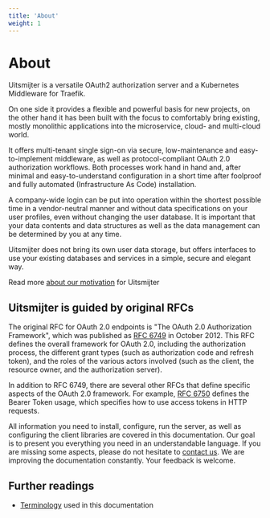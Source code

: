 ```yaml
---
title: 'About'
weight: 1
---
```


# About

Uitsmijter is a versatile OAuth2 authorization server and a Kubernetes Middleware for Traefik.

On one side it provides a flexible and powerful basis for new projects, on the other hand it has been built with the
focus to comfortably bring existing, mostly monolithic applications into the microservice, cloud- and multi-cloud world.

It offers multi-tenant single sign-on via secure, low-maintenance and easy-to-implement middleware, as well as
protocol-compliant OAuth 2.0 authorization workflows. Both processes work hand in hand and, after minimal and
easy-to-understand configuration in a short time after foolproof and fully automated (Infrastructure As Code)
installation.

A company-wide login can be put into operation within the shortest possible time in a vendor-neutral manner and without
data specifications on your user profiles, even without changing the user database. It is important that your data
contents and data structures as well as the data management can be determined by you at any time.

Uitsmijter does not bring its own user data storage, but offers interfaces to use your
existing databases and services in a simple, secure and elegant way.

Read more [about our motivation](/general/motivation) for Uitsmijter

## Uitsmijter is guided by original RFCs

The original RFC for OAuth 2.0 endpoints is "The OAuth 2.0 Authorization Framework", which was published
as [RFC 6749](https://www.rfc-editor.org/rfc/rfc6749.html) in October 2012. This RFC defines the overall framework for
OAuth 2.0, including the authorization process, the different grant types (such as authorization code and refresh
token), and the roles of the various actors involved (such as the client, the resource owner, and the authorization
server).

In addition to RFC 6749, there are several other RFCs that define specific aspects of the OAuth 2.0 framework. For
example, [RFC 6750](https://www.rfc-editor.org/rfc/rfc6750.html) defines the Bearer Token usage, which specifies how to
use access tokens in HTTP requests.

All information you need to install, configure, run the server, as well as configuring the client libraries are covered
in this documentation. Our goal is to present you everything you need in an understandable language. If you are missing
some aspects, please do not hesitate to [contact us](mailto:sales@uitsmijter.io). We are improving the documentation
constantly. Your feedback is welcome.

## Further readings

- [Terminology](/general/terminology) used in this documentation
